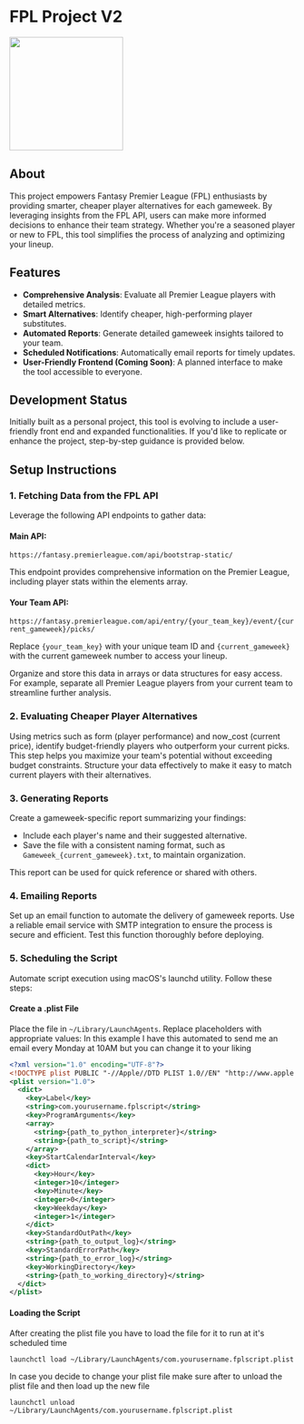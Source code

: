 # FPL Project V2

<img src="https://logodownload.org/wp-content/uploads/2016/03/premier-league-5.png" width="200" height="200">

## About

This project empowers Fantasy Premier League (FPL) enthusiasts by providing smarter, cheaper player alternatives for each gameweek. By leveraging insights from the FPL API, users can make more informed decisions to enhance their team strategy. Whether you're a seasoned player or new to FPL, this tool simplifies the process of analyzing and optimizing your lineup.

## Features

- **Comprehensive Analysis**: Evaluate all Premier League players with detailed metrics.
- **Smart Alternatives**: Identify cheaper, high-performing player substitutes.
- **Automated Reports**: Generate detailed gameweek insights tailored to your team.
- **Scheduled Notifications**: Automatically email reports for timely updates.
- **User-Friendly Frontend (Coming Soon)**: A planned interface to make the tool accessible to everyone.

## Development Status

Initially built as a personal project, this tool is evolving to include a user-friendly front end and expanded functionalities. If you'd like to replicate or enhance the project, step-by-step guidance is provided below.

## Setup Instructions

### 1. Fetching Data from the FPL API

Leverage the following API endpoints to gather data:

#### Main API:

`https://fantasy.premierleague.com/api/bootstrap-static/`

This endpoint provides comprehensive information on the Premier League, including player stats within the elements array.

#### Your Team API:

`https://fantasy.premierleague.com/api/entry/{your_team_key}/event/{current_gameweek}/picks/`

Replace `{your_team_key}` with your unique team ID and `{current_gameweek}` with the current gameweek number to access your lineup.

Organize and store this data in arrays or data structures for easy access. For example, separate all Premier League players from your current team to streamline further analysis.

### 2. Evaluating Cheaper Player Alternatives

Using metrics such as form (player performance) and now_cost (current price), identify budget-friendly players who outperform your current picks. This step helps you maximize your team's potential without exceeding budget constraints. Structure your data effectively to make it easy to match current players with their alternatives.

### 3. Generating Reports

Create a gameweek-specific report summarizing your findings:

- Include each player's name and their suggested alternative.
- Save the file with a consistent naming format, such as `Gameweek_{current_gameweek}.txt`, to maintain organization.

This report can be used for quick reference or shared with others.

### 4. Emailing Reports

Set up an email function to automate the delivery of gameweek reports. Use a reliable email service with SMTP integration to ensure the process is secure and efficient. Test this function thoroughly before deploying.

### 5. Scheduling the Script

Automate script execution using macOS's launchd utility. Follow these steps:

#### Create a .plist File

Place the file in `~/Library/LaunchAgents`. Replace placeholders with appropriate values:
In this example I have this automated to send me an email every Monday at 10AM but you can change it to your liking

```xml
<?xml version="1.0" encoding="UTF-8"?>
<!DOCTYPE plist PUBLIC "-//Apple//DTD PLIST 1.0//EN" "http://www.apple.com/DTDs/PropertyList-1.0.dtd">
<plist version="1.0">
  <dict>
    <key>Label</key>
    <string>com.yourusername.fplscript</string>
    <key>ProgramArguments</key>
    <array>
      <string>{path_to_python_interpreter}</string>
      <string>{path_to_script}</string>
    </array>
    <key>StartCalendarInterval</key>
    <dict>
      <key>Hour</key>
      <integer>10</integer>
      <key>Minute</key>
      <integer>0</integer>
      <key>Weekday</key>
      <integer>1</integer>
    </dict>
    <key>StandardOutPath</key>
    <string>{path_to_output_log}</string>
    <key>StandardErrorPath</key>
    <string>{path_to_error_log}</string>
    <key>WorkingDirectory</key>
    <string>{path_to_working_directory}</string>
  </dict>
</plist>
```

#### Loading the Script

After creating the plist file you have to load the file for it to run at it's scheduled time

```
launchctl load ~/Library/LaunchAgents/com.yourusername.fplscript.plist
```

In case you decide to change your plist file make sure after to unload the plist file and then load up the new file

```
launchctl unload ~/Library/LaunchAgents/com.yourusername.fplscript.plist
```
